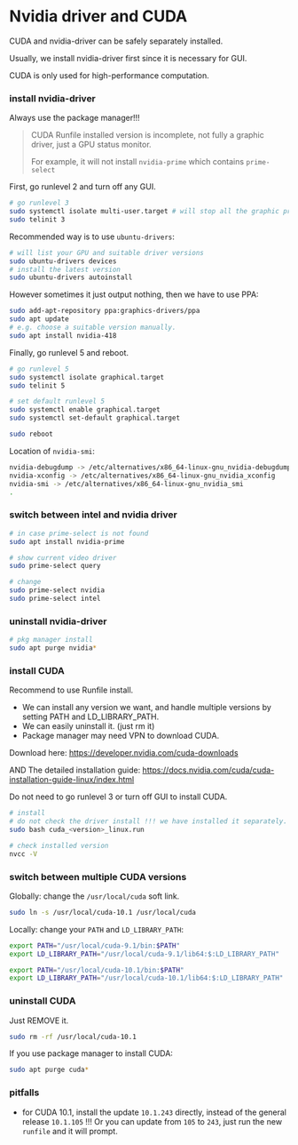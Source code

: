 # Nvidia driver and CUDA

CUDA and nvidia-driver can be safely separately installed. 

Usually, we install nvidia-driver first since it is necessary for GUI.

CUDA is only used for high-performance computation.



### install nvidia-driver

Always use the package manager!!!

> CUDA Runfile installed version is incomplete, not fully a  graphic driver, just a GPU status monitor.
>
> For example, it will not install `nvidia-prime` which contains `prime-select`

First, go runlevel 2 and turn off any GUI.

```bash
# go runlevel 3
sudo systemctl isolate multi-user.target # will stop all the graphic processes
sudo telinit 3
```

Recommended way is to use `ubuntu-drivers`:

```bash
# will list your GPU and suitable driver versions
sudo ubuntu-drivers devices 
# install the latest version
sudo ubuntu-drivers autoinstall 
```

However sometimes it just output nothing, then we have to use PPA:

```bash
sudo add-apt-repository ppa:graphics-drivers/ppa
sudo apt update
# e.g. choose a suitable version manually.
sudo apt install nvidia-418
```

Finally, go runlevel 5 and reboot.

```bash
# go runlevel 5
sudo systemctl isolate graphical.target
sudo telinit 5

# set default runlevel 5
sudo systemctl enable graphical.target
sudo systemctl set-default graphical.target

sudo reboot
```

Location of `nvidia-smi`:

```bash
nvidia-debugdump -> /etc/alternatives/x86_64-linux-gnu_nvidia-debugdump
nvidia-xconfig -> /etc/alternatives/x86_64-linux-gnu_nvidia_xconfig
nvidia-smi -> /etc/alternatives/x86_64-linux-gnu_nvidia_smi
.
```



### switch between intel and nvidia driver

```bash
# in case prime-select is not found
sudo apt install nvidia-prime

# show current video driver
sudo prime-select query

# change
sudo prime-select nvidia
sudo prime-select intel
```



### uninstall nvidia-driver

```bash
# pkg manager install
sudo apt purge nvidia*
```



### install CUDA

Recommend to use Runfile install. 

* We can install any version we want, and handle multiple versions by setting PATH and LD_LIBRARY_PATH.
* We can easily uninstall it. (just rm it)
* Package manager may need VPN to download CUDA.

Download here: https://developer.nvidia.com/cuda-downloads

AND The detailed installation guide: https://docs.nvidia.com/cuda/cuda-installation-guide-linux/index.html

Do not need to go runlevel 3 or turn off GUI to install CUDA.

```bash
# install
# do not check the driver install !!! we have installed it separately.
sudo bash cuda_<version>_linux.run

# check installed version
nvcc -V
```



### switch between multiple CUDA versions

Globally: change the `/usr/local/cuda` soft link.

```bash
sudo ln -s /usr/local/cuda-10.1 /usr/local/cuda
```

Locally: change your `PATH` and `LD_LIBRARY_PATH`:

```bash
export PATH="/usr/local/cuda-9.1/bin:$PATH"
export LD_LIBRARY_PATH="/usr/local/cuda-9.1/lib64:$:LD_LIBRARY_PATH"

export PATH="/usr/local/cuda-10.1/bin:$PATH"
export LD_LIBRARY_PATH="/usr/local/cuda-10.1/lib64:$:LD_LIBRARY_PATH"
```



### uninstall CUDA

Just REMOVE it.

```bash
sudo rm -rf /usr/local/cuda-10.1
```

If you use package manager to install CUDA:

```bash
sudo apt purge cuda*
```



### pitfalls

* for CUDA 10.1, install the update `10.1.243` directly, instead of the general release `10.1.105` !!! Or you can update from `105` to `243`, just run the new `runfile` and it will prompt.

  